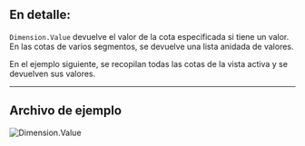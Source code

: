 ## En detalle:
`Dimension.Value` devuelve el valor de la cota especificada si tiene un valor. En las cotas de varios segmentos, se devuelve una lista anidada de valores.

En el ejemplo siguiente, se recopilan todas las cotas de la vista activa y se devuelven sus valores.
___
## Archivo de ejemplo

![Dimension.Value](./Revit.Elements.Dimension.Value_img.jpg)
